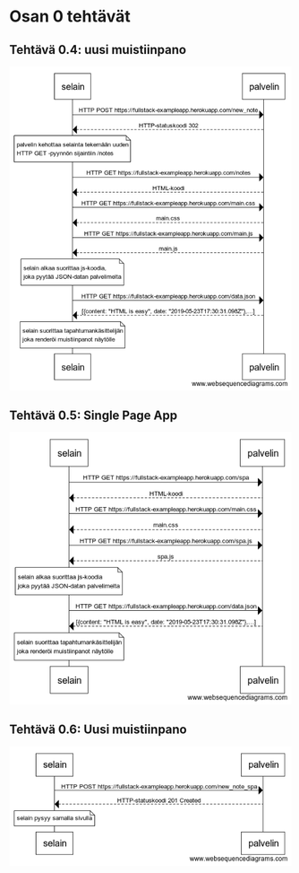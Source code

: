 # Osan 0 tehtävät

## Tehtävä 0.4: uusi muistiinpano

![alt text](https://raw.githubusercontent.com/areee/fullstack-kurssi/master/osa0/tehtava0_4.png "Tehtävä 0.4")

## Tehtävä 0.5: Single Page App

![alt text](https://raw.githubusercontent.com/areee/fullstack-kurssi/master/osa0/tehtava0_5.png "Tehtävä 0.5")

## Tehtävä 0.6: Uusi muistiinpano

![alt text](https://raw.githubusercontent.com/areee/fullstack-kurssi/master/osa0/tehtava0_6_fixed.png "Tehtävä 0.6")